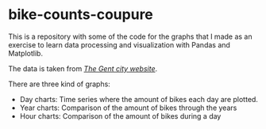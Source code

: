 # bike-counts-coupure

This is a repository with some of the code for the graphs that I made as an exercise to learn data processing and visualization with Pandas and Matplotlib. 

The data is taken from [*The Gent city website*](https://data.stad.gent/data/236).

There are three kind of graphs:
* Day charts: Time series where the amount of bikes each day are plotted. 
* Year charts: Comparison of the amount of bikes through the years
* Hour charts: Comparison of the amount of bikes during a day
